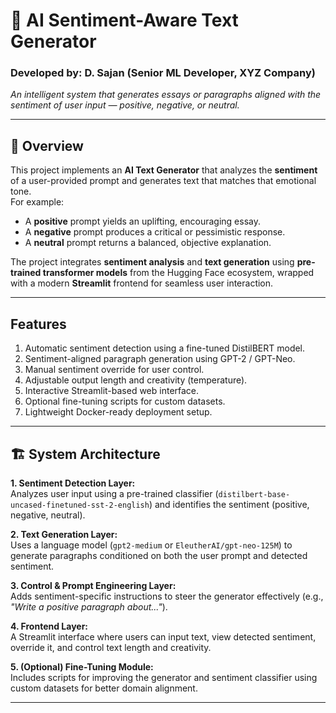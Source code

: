 # 🧠 AI Sentiment-Aware Text Generator  

### Developed by: D. Sajan (Senior ML Developer, XYZ Company)  
*An intelligent system that generates essays or paragraphs aligned with the sentiment of user input — positive, negative, or neutral.*

---

## 🌟 Overview

This project implements an **AI Text Generator** that analyzes the **sentiment** of a user-provided prompt and generates text that matches that emotional tone.  
For example:
- A **positive** prompt yields an uplifting, encouraging essay.  
- A **negative** prompt produces a critical or pessimistic response.  
- A **neutral** prompt returns a balanced, objective explanation.  

The project integrates **sentiment analysis** and **text generation** using **pre-trained transformer models** from the Hugging Face ecosystem, wrapped with a modern **Streamlit** frontend for seamless user interaction.

---

## Features

1.	Automatic sentiment detection using a fine-tuned DistilBERT model.  
2.	Sentiment-aligned paragraph generation using GPT-2 / GPT-Neo.  
3.	Manual sentiment override for user control.  
4.	Adjustable output length and creativity (temperature).  
5.	Interactive Streamlit-based web interface.  
6.	Optional fine-tuning scripts for custom datasets.  
7.	Lightweight Docker-ready deployment setup.  

---

## 🏗️ System Architecture

**1. Sentiment Detection Layer:**  
Analyzes user input using a pre-trained classifier (`distilbert-base-uncased-finetuned-sst-2-english`) and identifies the sentiment (positive, negative, neutral).  

**2. Text Generation Layer:**  
Uses a language model (`gpt2-medium` or `EleutherAI/gpt-neo-125M`) to generate paragraphs conditioned on both the user prompt and detected sentiment.  

**3. Control & Prompt Engineering Layer:**  
Adds sentiment-specific instructions to steer the generator effectively (e.g., *"Write a positive paragraph about..."*).  

**4. Frontend Layer:**  
A Streamlit interface where users can input text, view detected sentiment, override it, and control text length and creativity.  

**5. (Optional) Fine-Tuning Module:**  
Includes scripts for improving the generator and sentiment classifier using custom datasets for better domain alignment.  

---



